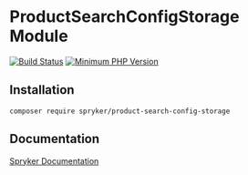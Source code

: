 # ProductSearchConfigStorage Module
[![Build Status](https://travis-ci.org/spryker/product-search-config-storage.svg)](https://travis-ci.org/spryker/product-search-config-storage)
[![Minimum PHP Version](https://img.shields.io/badge/php-%3E%3D%207.3-8892BF.svg)](https://php.net/)

## Installation

```
composer require spryker/product-search-config-storage
```

## Documentation

[Spryker Documentation](https://spryker.github.io)
